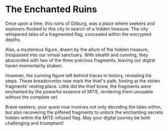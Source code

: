 # The Enchanted Ruins

Once upon a time, this ruins of Gitburg, was a place where seekers and explorers flocked to this city in search of a hidden treasure. The city whispered tales of a fragmented flag, concealed within the encrypted depths.

Alas, a mysterious figure, drawn by the allure of the hidden treasure, trespassed into our virtual sanctuary. With stealth and cunning, they absconded with two of the three precious fragments, leaving our digital haven momentarily shaken.

However, the cunning figure left behind traces in history, revealing his steps. These breadcrumbs now mark the thief's path, hinting at the stolen fragments' resting place. Little did the thief know, the fragments were enchanted by the powerful essence of MITE, rendering them unusable without the complete set.

Brave seekers, your quest now involves not only decoding the tales within, but also recovering the pilfered fragments to unlock the enchanting secrets hidden within the MITE-infused flag. May your digital journey be both challenging and triumphant!
